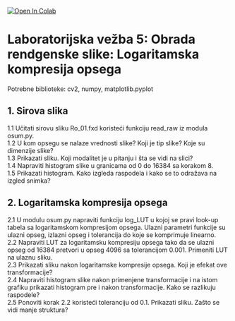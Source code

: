 [![Open In Colab](https://colab.research.google.com/assets/colab-badge.svg)](https://colab.research.google.com/github/nebojsa-bozanic/OSuM/blob/master/OSuM_Vezba6/OSuM_Vezba6/OSuM_vezba_6.ipynb)

# Laboratorijska vežba 5: Obrada rendgenske slike: Logaritamska kompresija opsega

Potrebne biblioteke: cv2, numpy, matplotlib.pyplot

## 1. Sirova slika  
  1.1 Učitati sirovu sliku Ro_01.fxd koristeći funkciju read_raw iz modula osum.py.  
  1.2 U kom opsegu se nalaze vrednosti slike? Koji je tip slike? Koje su dimenzije slike?  
  1.3 Prikazati sliku. Koji modalitet je u pitanju i šta se vidi na slici?  
  1.4 Napraviti histogram slike u granicama od 0 do 16384 sa korakom 8.  
  1.5 Prikazati histogram. Kako izgleda raspodela i kako se to odražava na izgled snimka?

## 2. Logaritamska kompresija opsega  
  2.1 U modulu osum.py napraviti funkciju log_LUT u kojoj se pravi look-up tabela sa logaritamskom kompresijom opsega. Ulazni parametri funkcije su ulazni opseg, izlazni opseg i tolerancija do koje se komprimuje linearno.  
  2.2 Napraviti LUT za logaritamsku kompresiju opsega tako da se ulazni opseg od 16384 pretvori u opseg 4096 sa tolerancijom 0.001. Primeniti LUT na ulaznu sliku.  
  2.3 Prikazati sliku nakon logaritamske kompresije opsega. Koji je efekat ove transformacije?  
  2.4 Napraviti histogram slike nakon primenjene transformacije i na istom grafiku prikazati histogram pre i nakon transformacije. Kako se razlikuju raspodele?  
  2.5 Ponoviti korak 2.2 koristeći toleranciju od 0.1. Prikazati sliku. Zašto se vidi manje struktura?
